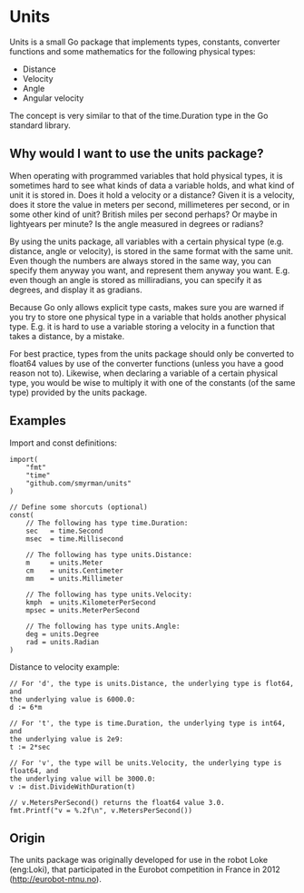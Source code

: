 Units
=====

Units is a small Go package that implements types, constants, converter
functions and some mathematics for the following physical types:

* Distance
* Velocity
* Angle
* Angular velocity

The concept is very similar to that of the time.Duration type in the Go
standard library.

Why would I want to use the units package?
------------------------------------------

When operating with programmed variables that hold physical types, it is
sometimes hard to see what kinds of data a variable holds, and what kind of
unit it is stored in.  Does it hold a velocity or a distance? Given it is a
velocity, does it store the value in meters per second, millimeteres per
second, or in some other kind of unit? British miles per second perhaps? Or
maybe in lightyears per minute? Is the angle measured in degrees or radians?

By using the units package, all variables with a certain physical type (e.g.
distance, angle or velocity), is stored in the same format with the same unit.
Even though the numbers are always stored in the same way, you can specify them
anyway you want, and represent them anyway you want.  E.g. even though an angle
is stored as milliradians, you can specify it as degrees, and display it as
gradians.


Because Go only allows explicit type casts, makes sure you are warned if
you try to store one physical type in a variable that holds another physical
type. E.g. it is hard to use a variable storing a velocity in a function that
takes a distance, by a mistake.

For best practice, types from the units package should only be converted to
float64 values by use of the converter functions (unless you have a good reason
not to). Likewise, when declaring a variable of a certain physical type, you
would be wise to multiply it with one of the constants (of the same type)
provided by the units package.

Examples
--------

Import and const definitions:

	import(
		"fmt"
		"time"
		"github.com/smyrman/units"
	)

	// Define some shorcuts (optional)
	const(
		// The following has type time.Duration:
		sec   = time.Second
		msec  = time.Millisecond

		// The following has type units.Distance:
		m     = units.Meter
		cm    = units.Centimeter
		mm    = units.Millimeter

		// The following has type units.Velocity:
		kmph  = units.KilometerPerSecond
		mpsec = units.MeterPerSecond

		// The following has type units.Angle:
		deg = units.Degree
		rad = units.Radian
	)

Distance to velocity example:

    // For 'd', the type is units.Distance, the underlying type is flot64, and
    the underlying value is 6000.0:
    d := 6*m

    // For 't', the type is time.Duration, the underlying type is int64, and
    the underlying value is 2e9:
    t := 2*sec

    // For 'v', the type will be units.Velocity, the underlying type is float64, and
    the underlying value will be 3000.0:
    v := dist.DivideWithDuration(t)

    // v.MetersPerSecond() returns the float64 value 3.0.
    fmt.Printf("v = %.2f\n", v.MetersPerSecond())

Origin
------

The units package was originally developed for use in the robot Loke
(eng:Loki), that participated in the Eurobot competition in France in 2012
(http://eurobot-ntnu.no).

